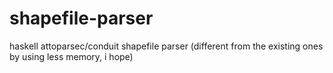 # shapefile-parser
haskell attoparsec/conduit shapefile parser (different from the existing ones by using less memory, i hope)
